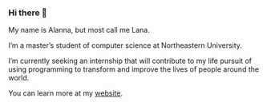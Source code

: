 ### Hi there 👋

<!--
**alannaa/alannaa** is a ✨ _special_ ✨ repository because its `README.md` (this file) appears on your GitHub profile.

Here are some ideas to get you started:

- 🔭 I’m currently working on ...
- 🌱 I’m currently learning ...
- 👯 I’m looking to collaborate on ...
- 🤔 I’m looking for help with ...
- 💬 Ask me about ...
- 📫 How to reach me: ...
- 😄 Pronouns: ...
- ⚡ Fun fact: ...
-->

My name is Alanna, but most call me Lana.

I’m a master’s student of computer science at Northeastern University.

I’m currently seeking an internship that will contribute to my life pursuit of using programming to transform and improve the lives of people around the world.

You can learn more at my [website](https://alannaa.github.io).
